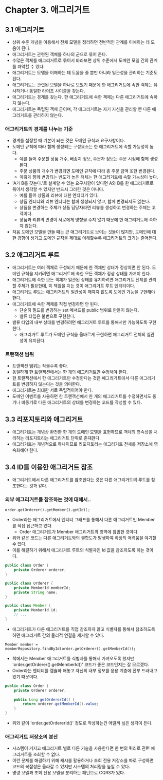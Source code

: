 # Chapter 3. 애그리거트

## 3.1 애그리거트
* 상위 수준 개념을 이용해서 전체 모델을 정리하면 전반적인 관계를 이애하는 데 도움이 된다.
* 애그리거트는 관련된 객체를 하나의 군으로 묶어 준다.
* 수많은 객체를 애그리거트로 묶어서 바라보면 상위 수준에서 도메인 모델 간의 관계를 파악할 수 있다.
* 애그리거트는 모델을 이해하는 데 도움을 줄 뿐만 아니라 일관성을 관리하는 기준도 된다.
* 애그리거트는 관련된 모델을 하나로 모았기 때문에 한 애그리거트에 속한 객체는 유사하거나 동일한 라이프 사이클을 갖는다.
* 애그리거트는 경계를 갖는다. 한 애그리거트에 속한 객체는 다른 애그리거트에 속하지 않는다.
* 애그리거트는 독립된 객체 군이며, 각 애그리거트는 자기 자신을 관리할 뿐 다른 애그리거트를 관리하지 않는다.

### 애그리거트의 경계를 나누는 기준
* 경계를 설정할 때 기본이 되는 것은 도메인 규칙과 요구사항이다.
* 도메인 규칙에 따라 함께 생성되는 구성요소는 한 애그리거트에 속할 가능성이 높다.
  * 예를 들어 주문할 상품 개수, 배송지 정보, 주문자 정보는 주문 시점에 함께 생성된다.
  * 주문 상품의 개수가 변경되면 도메인 규칙에 따라 총 주문 금액 또한 변경된다.
  * 이렇게 함께 변경되는 빈도가 높은 객체는 한 애그리거트에 속할 가능성이 높다.
* 'A가 B를 갖는다.'로 설계할 수 있는 요구사항이 있다면 A와 B를 한 애그리거트로 묶어서 생각할 수 있지만 반드시 그러한 것은 아니다.
  * 예를 들어 상품과 리뷰에 대한 엔티티가 있다.
  * 상품 엔티티와 리뷰 엔티티는 함께 생성되지 않고, 함께 변경되지도 읺는다.
  * 상품을 변경하는 주체가 상품 담당자라면 리뷰를 생성하고 변경하는 주체는 고객이다.
  * 상품과 리뷰의 변경이 서로에게 영향을 주지 않기 때문에 한 애그리거트에 속하지 않는다.
* 처음 도메인 모델을 만들 때는 큰 애그리거트로 보이는 것들이 많지만, 도메인에 대한 경험이 생기고 도메인 규칙을 제대로 이해할수록 애그리거트의 크기는 줄어든다.

## 3.2 애그리거트 루트
* 애그리거트는 여러 객체로 구성되기 때문에 한 객체만 상태가 정상이면 안 된다. 도메인 규칙을 지키려면 애그리거트에 속한 모든 객체가 정상 상태를 가져야 한다.
* 애그리거트에 속한 모든 객체가 일관된 상태를 유지하려면 애그리거트 전체를 관리할 주체가 필요한데, 이 책임을 지는 것이 애그리거트 루트 엔티티이다.
* 애그리거트 루트는 애그리거트의 일관성이 깨지지 않도록 도메인 기능을 구현해야 한다.
* 애그리거트에 속한 객체를 직접 변경하면 안 된다.
  * 단순히 필드를 변경하는 set 메서드를 public 범위로 만들지 않는다.
  * 밸류 타입은 불변으로 구현한다.
* 밸류 타입의 내부 상태를 변경하려면 애그리거트 루트를 통해서만 가능하도록 구현한다.
  * 애그리거트 루트가 도메인 규칙을 올바르게 구현하면 애그리거트 전체의 일관성이 유지된다.

### 트랜잭션 범위
* 트랜잭션 범위는 작을수록 좋다.
* 동일하게 한 트랜잭션에서는 한 개의 애그리거트만 수정해야 한다.
* 한 트랜잭션에서 한 애그리거트만 수정한다는 것은 애그리거트에서 다른 애그리거트를 변경하지 않는다는 것을 의미한다.
* 애그리거트는 최대한 서로 독립적이어야 한다.
* 도메인 이벤트를 사용하면 한 트랜잭션에서 한 개의 애그리거트를 수정하면서도 동기나 비동기로 다른 애그리거트의 상태를 변경하는 코드를 작성할 수 있다.

## 3.3 리포지토리와 애그리거트
* 애그리거트는 개념상 완전한 한 개의 도메인 모델을 표현하므로 객체의 영속성을 처리하는 리포지토리는 애그리거트 단위로 존재한다.
* 애그리거트는 개념적으로 하나이므로 리포지토리는 애그리거트 전체를 저장소에 영속화해야 한다.

## 3.4 ID를 이용한 애그리거트 참조
* 애그리거트에서 다른 애그리거트를 참조한다는 것은 다른 애그리거트의 루트를 참조한다는 것과 같다.

### 외부 애그리거트를 참조하는 것에 대해서..
```text
order.getOrderer().getMember().getId();
```
* Order라는 애그리거트에서 엔티티 그래프를 통해서 다른 애그리거트인 Member를 직접 접근하고 있다.
  * Order 애그리거트가 Member 애그리거트의 영역에 침범한 것이다.
* 위와 같은 코드는 다른 애그리거트와의 결합도가 발생하여 확장의 어려움을 야기할 수 있다.
* 이를 해결하기 위해서 애그리거트 루트의 식별자인 Id 값을 참조하도록 하는 것이다.
```java
public class Order {
    private Orderer orderer;
}

public class Orderer {
    private MemberId memberId;
    private String name;
}
```
```java
public class Member {
    private MemberId id;
    // ...
}
```
* 애그리거트가 다른 애그리거트를 직접 참조하지 않고 식별자를 통해서 참조하도록 하면 애그리거트 간의 물리적 연결을 제거할 수 있다.

```text
Member member = memberRepository.findById(order.getOrderer().getMemberId());
```
* 책에서는 Member 애그리거트를 식별자를 통해서 가져오도록 했지만 'order.getOrderer().getMemberId()' 코드가 좋은 코드인지는 잘 모르겠다.
* Order라는 엔티티를 캡슐화 해놓고 자신의 내부 정보를 응용 계층에 전부 드러내고 있기 때문이다.

```java
public class Order {
    private Orderer orderer;
    
    public Long getOrdererId() {
        return orderer.getMemberId().value;
    }
}
```
* 위와 같이 'order.getOrdererId()' 정도로 작성하는건 어떨까 싶은 생각이 든다.

### 애그리거트 저장소의 분산
* 시스템이 커지고 애그리거트 별로 다른 기술을 사용한다면 한 번의 쿼리로 관련 애그리거트를 조회할 수 없다.
* 이런 문제를 해결하기 위해 캐시를 활용하거나 조회 전용 저장소를 따로 구성하면 코드의 복잡성은 올라갈 수 있지만 시스템의 처리량을 높일 수 있다.
* 명령 모델과 조회 전용 모델을 분리하는 패턴으로 CQRS가 있다.
